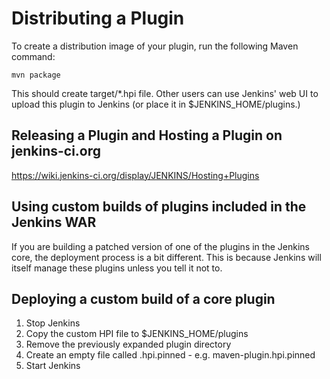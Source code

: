 # Distributing a Plugin
To create a distribution image of your plugin, run the following Maven command:

```
mvn package
```
This should create target/*.hpi file. Other users can use Jenkins' web UI to upload this plugin to Jenkins (or place it in $JENKINS_HOME/plugins.)

## Releasing a Plugin and Hosting a Plugin on jenkins-ci.org
https://wiki.jenkins-ci.org/display/JENKINS/Hosting+Plugins

## Using custom builds of plugins included in the Jenkins WAR
If you are building a patched version of one of the plugins in the Jenkins core, the deployment process is a bit different. This is because Jenkins will itself manage these plugins unless you tell it not to.

## Deploying a custom build of a core plugin
1. Stop Jenkins
2. Copy the custom HPI file to $JENKINS_HOME/plugins
3. Remove the previously expanded plugin directory
4. Create an empty file called <plugin>.hpi.pinned - e.g. maven-plugin.hpi.pinned
5. Start Jenkins

